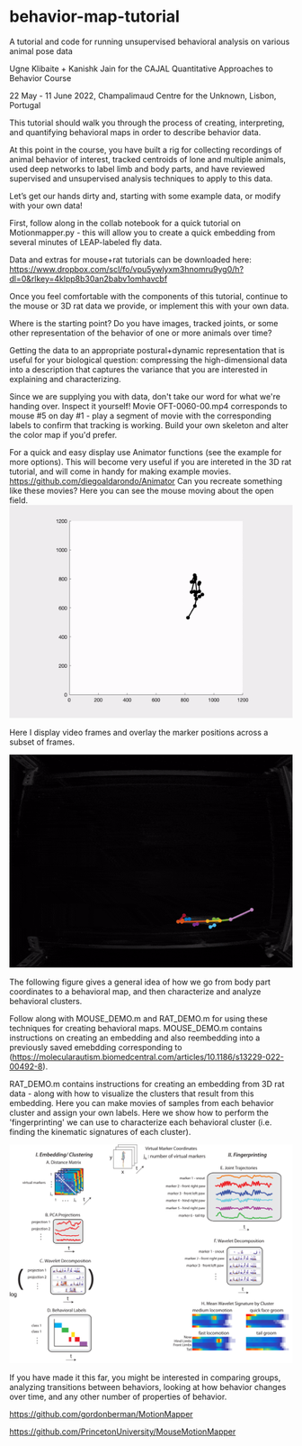 # behavior-map-tutorial
A tutorial and code for running unsupervised behavioral analysis on various animal pose data

Ugne Klibaite + Kanishk Jain for the CAJAL Quantitative Approaches to Behavior Course

22 May - 11 June 2022, Champalimaud Centre for the Unknown, Lisbon, Portugal


This tutorial should walk you through the process of creating, interpreting, and quantifying behavioral maps in order to describe behavior data. 

At this point in the course, you have built a rig for collecting recordings of animal behavior of interest, tracked centroids of lone and multiple animals, used deep networks to label limb and body parts, and have reviewed supervised and unsupervised analysis techniques to apply to this data. 


Let’s get our hands dirty and, starting with some example data, or modify with your own data!

First, follow along in the collab notebook for a quick tutorial on Motionmapper.py - this will allow you to create a quick embedding from several minutes of LEAP-labeled fly data.




Data and extras for mouse+rat tutorials can be downloaded here:
https://www.dropbox.com/scl/fo/vpu5ywlyxm3hnomru9yg0/h?dl=0&rlkey=4klpp8b30an2babv1omhavcbf

Once you feel comfortable with the components of this tutorial, continue to the mouse or 3D rat data we provide, or implement this with your own data. 

Where is the starting point? Do you have images, tracked joints, or some other representation of the behavior of one or more animals over time? 

Getting the data to an appropriate postural+dynamic representation that is useful for your biological question: compressing the high-dimensional data into a description that captures the variance that you are interested in explaining and characterizing. 


Since we are supplying you with data, don't take our word for what we're handing over. Inspect it yourself!
Movie OFT-0060-00.mp4 corresponds to mouse #5 on day #1 - play a segment of movie with the corresponding labels to confirm that tracking is working.
Build your own skeleton and alter the color map if you'd prefer. 

For a quick and easy display use Animator functions (see the example for more options). This will become very useful if you are intereted in the 3D rat tutorial, and will come in handy for making example movies. 
https://github.com/diegoaldarondo/Animator
Can you recreate something like these movies? 
Here you can see the mouse moving about the open field.
![](sampleMouse.gif)

Here I display video frames and overlay the marker positions across a subset of frames.

![](ExampleMovie.gif)



The following figure gives a general idea of how we go from body part coordinates to a behavioral map, and then 
characterize and analyze behavioral clusters. 

Follow along with MOUSE_DEMO.m and RAT_DEMO.m for using these techniques for creating behavioral maps.
MOUSE_DEMO.m contains instructions on creating an embedding and also reembedding into a previously saved emebdding corresponding to (https://molecularautism.biomedcentral.com/articles/10.1186/s13229-022-00492-8). 

RAT_DEMO.m contains instructions for creating an embedding from 3D rat data - along with how to visualize the clusters that result from this embedding. Here you can make movies of samples from each behavior cluster and assign your own labels. Here we show how to perform the 'fingerprinting' we can use to characterize each behavioral cluster (i.e. finding the kinematic signatures of each cluster).


![](Flowchart.png)







If you have made it this far, you might be interested in comparing groups, analyzing transitions between behaviors,
looking at how behavior changes over time, and any other number of properties of behavior. 

https://github.com/gordonberman/MotionMapper

https://github.com/PrincetonUniversity/MouseMotionMapper





















